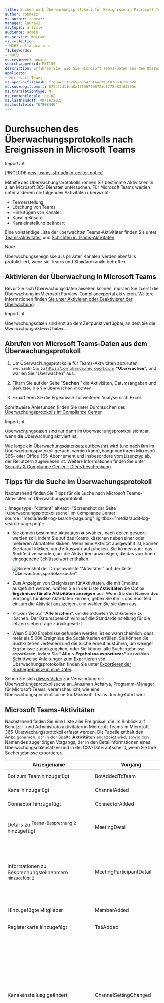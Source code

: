 ```yaml
---
title: Suchen nach Überwachungsprotokoll für Ereignisse in Microsoft Teams
author: robmazz
ms.author: robmazz
manager: laurawi
ms.topic: article
audience: admin
ms.service: msteams
ms.collection:
- M365-collaboration
f1.keywords:
- NOCSH
ms.reviewer: anwara
search.appverid: MET150
description: Erfahren Sie, wie Sie Microsoft Teams-Daten aus dem Überwachungsprotokoll in der Microsoft Purview-Complianceportal abrufen.
appliesto:
- Microsoft Teams
ms.openlocfilehash: f7d94411132b575aa4754aae993f070a36718a2d
ms.sourcegitcommit: 6754f2d11da0afff067f0872acf778a83fd1595e
ms.translationtype: MT
ms.contentlocale: de-DE
ms.lasthandoff: 09/19/2022
ms.locfileid: "67808446"
---
```

# <a name="search-the-audit-log-for-events-in-microsoft-teams"></a>Durchsuchen des Überwachungsprotokolls nach Ereignissen in Microsoft Teams

> [!IMPORTANT]
> [!INCLUDE [new-teams-sfb-admin-center-notice](includes/new-teams-sfb-admin-center-notice.md)]

Mithilfe des Überwachungsprotokolls können Sie bestimmte Aktivitäten in allen Microsoft 365-Diensten untersuchen. Für Microsoft Teams werden unter anderem die folgenden Aktivitäten überwacht:

- Teamerstellung
- Löschung von Teams
- Hinzufügen von Kanälen
- Kanal gelöscht
- Kanaleinstellung geändert

Eine vollständige Liste der überwachten Teams-Aktivitäten finden Sie unter [Teams-Aktivitäten](#teams-activities) und [Schichten in Teams-Aktivitäten](#shifts-in-teams-activities).

> [!NOTE]
> Überwachungsereignisse aus privaten Kanälen werden ebenfalls protokolliert, wenn sie Teams und Standardkanäle betreffen.

## <a name="turn-on-auditing-in-teams"></a>Aktivieren der Überwachung in Microsoft Teams

Bevor Sie sich Überwachungsdaten ansehen können, müssen Sie zuerst die Überwachung im Microsoft Purview-Complianceportal aktivieren. Weitere Informationen finden [Sie unter Aktivieren oder Deaktivieren der Überwachung](/microsoft-365/compliance/turn-audit-log-search-on-or-off).

> [!IMPORTANT]
> Überwachungsdaten sind erst ab dem Zeitpunkt verfügbar, an dem Sie die Überwachung aktiviert haben.

## <a name="retrieve-teams-data-from-the-audit-log"></a>Abrufen von Microsoft Teams-Daten aus dem Überwachungsprotokoll

1. Um Überwachungsprotokolle für Teams-Aktivitäten abzurufen, wechseln Sie zu <https://compliance.microsoft.com> **"Überwachen**", und wählen Sie "Überwachen" aus.

2. Filtern Sie auf der Seite **"Suchen** " die Aktivitäten, Datumsangaben und Benutzer, die Sie überwachen möchten.

3. Exportieren Sie die Ergebnisse zur weiteren Analyse nach Excel.

Schrittweise Anleitungen finden [Sie unter Durchsuchen des Überwachungsprotokolls im Compliance Center](/microsoft-365/compliance/search-the-audit-log-in-security-and-compliance#search-the-audit-log).

> [!IMPORTANT]
> Überwachungsdaten sind nur dann im Überwachungsprotokoll sichtbar, wenn die Überwachung aktiviert ist.

Wie lange ein Überwachungsdatensatz aufbewahrt wird (und nach ihm im Überwachungsprotokoll gesucht werden kann), hängt von Ihrem Microsoft 365- oder Office 365-Abonnement und insbesondere vom Lizenztyp ab, der Benutzern zugewiesen ist. Weitere Informationen finden Sie unter [Security & Compliance Center – Dienstbeschreibung](/office365/servicedescriptions/office-365-platform-service-description/office-365-securitycompliance-center).

## <a name="tips-for-searching-the-audit-log"></a>Tipps für die Suche im Überwachungsprotokoll

Nachstehend finden Sie Tipps für die Suche nach Microsoft Teams-Aktivitäten im Überwachungsprotokoll.

:::image type="content" alt-text="Screenshot der Seite &quot;Überwachungsprotokollsuche&quot; im Compliance Center" source="media/audit-log-search-page.png" lightbox="media/audit-log-search-page.png":::

- Sie können bestimmte Aktivitäten auswählen, nach denen gesucht werden soll, indem Sie auf das Kontrollkästchen neben einer oder mehreren Aktivitäten klicken. Wenn eine Aktivität ausgewählt ist, können Sie darauf klicken, um die Auswahl aufzuheben. Sie können auch das Suchfeld verwenden, um die Aktivitäten anzuzeigen, die das von Ihnen eingegebene Schlüsselwort enthalten.

  ![Screenshot der Dropdownliste "Aktivitäten" auf der Seite "Überwachungsprotokollsuche"](media/audit-log-search.png)

- Zum Anzeigen von Ereignissen für Aktivitäten, die mit Cmdlets ausgeführt werden, wählen Sie in der Liste **Aktivitäten** die Option **Ergebnisse für alle Aktivitäten anzeigen** aus. Wenn Sie den Namen des Vorgangs für diese Aktivitäten kennen, geben Sie ihn in das Suchfeld ein, um die Aktivität anzuzeigen, und wählen Sie sie dann aus.

- Klicken Sie auf **"Alle löschen**", um die aktuellen Suchkriterien zu löschen. Der Datumsbereich wird auf die Standardeinstellung für die letzten sieben Tage zurückgesetzt.

- Wenn 5.000 Ergebnisse gefunden werden, ist es wahrscheinlich, dass mehr als 5.000 Ereignisse die Suchkriterien erfüllen. Sie können die Suchkriterien verfeinern und die Suche erneut ausführen, um weniger Ergebnisse zurückzugeben, oder Sie können alle Suchergebnisse exportieren, indem Sie " **Alle** > **Ergebnisse exportieren"** auswählen. Schrittweise Anleitungen zum Exportieren von Überwachungsprotokollen finden Sie unter [Exportieren der Suchergebnisse in eine Datei](/microsoft-365/compliance/search-the-audit-log-in-security-and-compliance#step-3-export-the-search-results-to-a-file).

Sehen Sie sich [dieses Video](https://www.youtube.com/embed/UBxaRySAxyE) zur Verwendung der Überwachungsprotokollsuche an. Ansuman Acharya, Programm-Manager für Microsoft Teams, veranschaulicht, wie eine Überwachungsprotokollsuche für Microsoft Teams durchgeführt wird.

## <a name="teams-activities"></a>Microsoft Teams-Aktivitäten

Nachstehend finden Sie eine Liste aller Ereignisse, die im Hinblick auf Benutzer- und Administratoraktivitäten in Microsoft Teams im Microsoft 365-Überwachungsprotokoll erfasst werden. Die Tabelle enthält den Anzeigenamen, der in der Spalte **Aktivitäten** angezeigt wird, sowie den Namen des zugehörigen Vorgangs, der in den Detailinformationen eines Überwachungsdatensatzes und in der CSV-Datei aufscheint, wenn Sie Ihre Suchergebnisse exportieren.

|Anzeigename|Vorgang|Beschreibung|
|---|---|---|
|Bot zum Team hinzugefügt|BotAddedToTeam|Ein Benutzer fügt einem Team einen Bot hinzu.|
|Kanal hinzugefügt|ChannelAdded|Ein Benutzer fügt einem Team einen Kanal hinzu.|
|Connector hinzugefügt|ConnectorAdded|Ein Benutzer fügt einen Connector zu einem Kanal hinzu.|
|Details zu <sup>Teams-Besprechung 2</sup> hinzugefügt|MeetingDetail|Teams hat Informationen zu einer Besprechung hinzugefügt, einschließlich der Startzeit, der Endzeit und der URL für die Teilnahme an der Besprechung.|
|Informationen zu Besprechungsteilnehmern <sup>hinzugefügt 2</sup>|MeetingParticipantDetail|Teams hat Informationen zu den Teilnehmern einer Besprechung hinzugefügt, einschließlich der Benutzer-ID jedes Teilnehmers, der Zeit, zu der ein Teilnehmer der Besprechung beigetreten ist, und der Zeit, zu der ein Teilnehmer die Besprechung verlassen hat.|
|Hinzugefügte Mitglieder|MemberAdded|Ein Teambesitzer fügt Mitglieder zu einem Team-, Kanal- oder Gruppenchat hinzu.|
|Registerkarte hinzugefügt|TabAdded|Ein Benutzer fügt einem Kanal eine Registerkarte hinzu.|
|Kanaleinstellung geändert|ChannelSettingChanged|Der Vorgang "ChannelSettingChanged" wird protokolliert, wenn die folgenden Aktivitäten von einem Teammitglied ausgeführt werden. Für jede dieser Aktivitäten wird in den Suchergebnissen für das Überwachungsprotokoll in der Spalte **Element** eine Beschreibung der geänderten Einstellung (in Klammern gesetzt) angezeigt. <ul><li>Ändert den Namen eines Teamkanals (**Kanalname**).</li><li>Ändert die Beschreibung eines Teamkanals (**Kanalbeschreibung**).</li> </ul>|
|Organisationseinstellung geändert|TeamsTenantSettingChanged|Der Vorgang "TeamsTenantSettingChanged" wird protokolliert, wenn die folgenden Aktivitäten von einem globalen Administrator im Microsoft 365 Admin Center ausgeführt werden. Diese Aktivitäten wirken sich organisationsweit auf Microsoft Teams-Einstellungen aus. Weitere Informationen finden Sie unter [Verwalten von Microsoft Teams-Einstellungen in Ihrer Organisation](enable-features-office-365.md). <br>Für jede dieser Aktivitäten wird in den Suchergebnissen für das Überwachungsprotokoll in der Spalte **Element** eine Beschreibung der geänderten Einstellung (in Klammern gesetzt) angezeigt.<ul><li>Aktiviert bzw. deaktiviert Microsoft Teams für die Organisation (**Microsoft Teams**).</li><li>Aktiviert bzw. deaktiviert die Interoperabilität zwischen Microsoft Teams und Skype for Business für die Organisation (**Skype for Business-Interoperabilität**).</li><li>Aktiviert oder deaktiviert die Organigrammansicht in Microsoft Teams-Clients (**Organigrammansicht**).</li><li>Aktiviert oder deaktiviert die Möglichkeit für Teammitglieder, private Besprechungen zu planen (**Private Besprechung planen**).</li><li>Aktiviert oder deaktiviert die Möglichkeit für Teammitglieder, Kanalbesprechungen zu planen (**Kanalbesprechung planen**).</li><li>Aktiviert oder deaktiviert Videoanrufe in Microsoft Teams-Besprechungen (**Video für Skype-Besprechungen**).</li><li>Aktiviert oder deaktiviert die Bildschirmfreigabe in Microsoft Teams-Meetups für die Organisation (**Bildschirmfreigabe für Skype-Besprechungen**).</li><li>Aktiviert oder deaktiviert die Möglichkeit, animierte Bilder (so genannte Giphys) zu Microsoft Teams-Unterhaltungen hinzuzufügen (**Animierte Bilder**).</li><li>Ändert die Inhaltsbewertungseinstellung für die Organisation (**Inhaltsbewertung**). Die Inhaltsbewertung beschränkt, welche Arten animierter Bilder in Unterhaltungen angezeigt werden können.</li><li>Aktiviert oder deaktiviert die Möglichkeit für Teammitglieder, anpassbare Bilder (so genannte benutzerdefinierte Memes) aus dem Internet in Teamunterhaltungen hinzuzufügen (**Anpassbare Bilder aus dem Internet**).</li><li>Aktiviert oder deaktiviert die Möglichkeit für Teammitglieder, bearbeitbare Bilder (so genannte Aufkleber) zu Teamunterhaltungen hinzuzufügen (**Bearbeitbare Bilder**).</li><li>Aktiviert oder deaktiviert die Möglichkeit für Teammitglieder, Bots in Microsoft Teams-Chats und -Kanälen zu verwenden (**Organisationsweite Bots**).</li><li>Aktiviert bestimmte Bots für Microsoft Teams. Davon ausgenommen ist der Microsoft Teams-Hilfebot „T-Bot“, der verfügbar ist, wenn Bots für die Organisation aktiviert sind (**Einzelne Bots**).</li><li>Aktiviert oder deaktiviert die Möglichkeit für Teammitglieder, Erweiterungen oder Registerkarten hinzuzufügen (**Erweiterungen oder Registerkarten**).</li><li>Aktiviert oder deaktiviert das Querladen proprietärer Bots für Microsoft Teams (**Querladen von Bots**).</li><li>Aktiviert oder deaktiviert die Möglichkeit für Benutzer, E-Mail-Nachrichten an einen Microsoft Teams-Kanal zu senden (**Kanal-E-Mail**).</li></ul>|
|Hat die Rolle von Mitgliedern im Team geändert|MemberRoleChanged|Ein Teambesitzer ändert die Rolle von Mitgliedern in einem Team. Die folgenden Werte geben den Rollentyp an, der dem Benutzer zugewiesen wurde. <br><br>**1**: Gibt die Mitgliedsrolle an.<br>**2**: Gibt die Besitzerrolle an.<br>**3**: Gibt die Gastrolle an.<br><br>Die Eigenschaft „Mitglied“ umfasst auch den Namen Ihrer Organisation und die E-Mail-Adresse des Mitglieds.|
|Teameinstellung geändert|TeamSettingChanged|Der Vorgang "TeamSettingChanged" wird protokolliert, wenn die folgenden Aktivitäten von einem Teambesitzer ausgeführt werden. Für jede dieser Aktivitäten wird in den Suchergebnissen für das Überwachungsprotokoll in der Spalte **Element** eine Beschreibung der geänderten Einstellung (in Klammern gesetzt) angezeigt.<ul><li>Ändert die Art des Zugriffs für ein Team. Teams können als „Privat“ oder „Öffentlich" festgelegt werden (**Art des Teamzugriffs**). Wenn ein Team privat ist (Standardeinstellung), können Benutzer nur nach Einladung darauf zugreifen. Wenn ein Team öffentlich ist, kann es von allen Benutzern gefunden werden.</li><li>Ändert die Informationsklassifizierung eines Teams (**Teamklassifizierung**). Teamdaten können beispielsweise als mit hohen, mittleren oder niedrigen geschäftlichen Auswirkungen klassifiziert werden.</li><li>Ändert den Namen eines Teams (**Teamname**).</li><li>Ändert die Beschreibung eines Teams (**Teambeschreibung**).</li><li>Es wurden Änderungen an den Teameinstellungen vorgenommen. Ein Teambesitzer kann auf diese Einstellungen zugreifen, indem er mit der rechten Maustaste auf ein Team klickt, anschließend auf **Team verwalten** klickt und dann die Registerkarte **Einstellungen** auswählt. Für solche Aktivitäten wird in den Suchergebnissen für das Überwachungsprotokoll in der Spalte **Element** der Name der geänderten Einstellung angezeigt.</li></ul>|
|Erstellt einen Chat <sup>1, </sup> <sup>2</sup>|ChatCreated|Ein Teams-Chat wurde erstellt.|
|Team erstellt|TeamCreated|Ein Benutzer erstellt ein Team.|
|Eine Nachricht gelöscht|MessageDeleted|Eine Nachricht in einem Chat oder Kanal wurde gelöscht.|
|Alle Organisations-Apps gelöscht|DeletedAllOrganizationApps|Alle Organisations-Apps wurden aus dem Katalog gelöscht.|
|App gelöscht|AppDeletedFromCatalog|Eine App wurde aus dem Katalog gelöscht.|
|Kanal gelöscht|ChannelDeleted|Ein Benutzer löscht einen Kanal aus einem Team.|
|Team gelöscht|TeamDeleted|Ein Teambesitzer löscht ein Team.|
|Eine Nachricht mit einem URL-Link in Teams bearbeitet|MessageEditedHasLink|Ein Benutzer bearbeitet eine Nachricht und fügt in Teams einen URL-Link hinzu.|
|Exportierte Nachrichten <sup>1, </sup> <sup>2</sup>|MessagesExported|Chat- oder Kanalnachrichten wurden exportiert.|
|Fehler beim Überprüfen der Einladung zum freigegebenen Kanal<sup>3</sup>|FailedValidation|Ein Benutzer antwortet auf eine Einladung an einen freigegebenen Kanal, die Überprüfung der Einladung ist jedoch fehlgeschlagen.|
|Abgerufener Chat <sup>1, </sup> <sup>2</sup>|ChatRetrieved|Ein Microsoft Teams-Chat wurde abgerufen.|
|Alle gehosteten Inhalte einer Nachricht<sup>abgerufen 1, </sup> <sup>2</sup>|MessageHostedContentsListed|Alle gehosteten Inhalte in einer Nachricht, z. B. Bilder oder Codeausschnitte, wurden abgerufen.|
|App installiert|AppInstalled|Eine App wurde installiert.|
|Aktion auf Karte ausgeführt|PerformedCardAction|Ein Benutzer hat in einem Chat eine Aktion auf einer adaptiven Karte ausgeführt. Adaptive Karten werden in der Regel von Bots verwendet, um die Anzeige umfassender Informationen und die Interaktion in Chats zu ermöglichen. <br/><br/>**Hinweis:** Nur Inline-Eingabeaktionen auf einer adaptiven Karte innerhalb eines Chats sind im Überwachungsprotokoll verfügbar. Beispielsweise wenn ein Benutzer eine Antwort zu einer Umfrage in einer Kanalunterhaltung über eine adaptive Karte übermittelt, die von einem Umfrage-Bot generiert wurde. Benutzeraktionen wie "Ergebnis anzeigen", wodurch ein Dialogfeld geöffnet wird, oder Benutzeraktionen in Dialogfeldern sind im Überwachungsprotokoll nicht verfügbar.|
|Eine neue Nachricht <sup>gepostet 1, </sup> <sup>2</sup>|MessageSent|Eine neue Nachricht wurde in einem Chat oder Kanal gepostet.|
|App veröffentlicht|AppPublishedToCatalog|Dem Katalog wurde eine App hinzugefügt.|
|Lesen einer Nachricht <sup>1, </sup> <sup>2</sup>|MessageRead|Eine Nachricht eines Chats oder Kanals wurde abgerufen.|
|Lesen des gehosteten Inhalts einer Nachricht <sup>1, </sup> <sup>2</sup>|MessageHostedContentRead|Gehosteter Inhalt in einer Nachricht, z. B. ein Bild oder ein Codeausschnitt, wurde abgerufen.|
|Bot aus Team entfernt|BotRemovedFromTeam|Ein Benutzer entfernt einen Bot aus einem Team.|
|Connector entfernt|ConnectorRemoved|Ein Benutzer entfernt einen Connector aus einem Kanal.|
|Mitglieder entfernt|MemberRemoved|Ein Teambesitzer entfernt Mitglieder aus einem Team-, Kanal- oder Gruppenchat.|
|Freigabe von Teamkanal<sup>3</sup> entfernt|TerminatedSharing|Ein Team- oder Kanalbesitzer hat die Freigabe für einen freigegebenen Kanal deaktiviert.|
|Freigabe von Teamkanal<sup>3</sup> wiederhergestellt|SharingRestored|Ein Team- oder Kanalbesitzer aktivierte die Freigabe für einen freigegebenen Kanal erneut.|
|Registerkarte entfernt|TabRemoved|Ein Benutzer entfernt eine Registerkarte aus einem Kanal.|
|Auf Einladung für freigegebenen Kanal<sup>geantwortet 3</sup>|InviteeResponded|Ein Benutzer hat auf eine Einladung für einen freigegebenen Kanal geantwortet.|
|Auf eingeladene Antwort auf freigegebenen Kanal<sup>geantwortet 3</sup>|ChannelOwnerResponded|Ein Kanalbesitzer hat auf eine Antwort eines Benutzers geantwortet, der auf eine Einladung zu einem freigegebenen Kanal geantwortet hat.|
|Abgerufene Nachrichten <sup>1, </sup> <sup>2</sup>|MessagesListed|Nachrichten aus einem Chat oder Kanal wurden abgerufen.|
|Eine Nachricht mit einem URL-Link in Teams gesendet|MessageCreatedHasLink|Ein Benutzer sendet eine Nachricht mit einem URL-Link in Teams.|
|Änderungsbenachrichtigung für die Nachrichtenerstellung <sup>gesendet 1, </sup> <sup>2</sup>|MessageCreatedNotification|Eine Änderungsbenachrichtigung wurde gesendet, um eine abonnierte Listeneranwendung über eine neue Nachricht zu benachrichtigen.|
|Änderungsbenachrichtigung zum Löschen von Nachrichten <sup>gesendet 1, </sup> <sup>2</sup>|MessageDeletedNotification|Eine Änderungsbenachrichtigung wurde gesendet, um eine abonnierte Listeneranwendung über eine gelöschte Nachricht zu benachrichtigen.|
|Änderungsbenachrichtigung für Nachrichtenupdate <sup>1, </sup> <sup>2</sup> gesendet|MessageUpdatedNotification|Eine Änderungsbenachrichtigung wurde gesendet, um eine abonnierte Listeneranwendung über eine aktualisierte Nachricht zu benachrichtigen.|
|Einladung für freigegebenen Kanal<sup>gesendet 3</sup>|InviteSent|Ein Kanalbesitzer oder -mitglied sendet eine Einladung an einen freigegebenen Kanal. Einladungen zu freigegebenen Kanälen können an Personen außerhalb Ihrer Organisation gesendet werden, wenn die Kanalrichtlinie so konfiguriert ist, dass der Kanal für externe Benutzer freigegeben wird.|
|Abonnierte <sup>Nachrichtenänderungsbenachrichtigungen 1, </sup> <sup>2</sup>|SubscribedToMessages|Ein Abonnement wurde von einer Listeneranwendung erstellt, um Änderungsbenachrichtigungen für Nachrichten zu erhalten.|
|App deinstalliert|AppUninstalled|Eine App wurde deinstalliert.|
|App aktualisiert|AppUpdatedInCatalog|Eine App wurde im Katalog aktualisiert.|
|Chat <sup>1, </sup> <sup>2 aktualisiert</sup>|ChatUpdated|Ein Teams-Chat wurde aktualisiert.|
|Nachricht <sup>1, </sup> <sup>2 aktualisiert</sup>|MessageUpdated|Eine Nachricht eines Chats oder Kanals wurde aktualisiert.|
|Connector aktualisiert|ConnectorUpdated|Ein Benutzer hat in einem Kanal einen Connector geändert.|
|Registerkarte aktualisiert|TabUpdated|Ein Benutzer hat in einem Kanal eine Registerkarte geändert.|
|App-Upgrade|AppUpgraded|Für eine App wurde ein Upgrade auf die neueste Version im Katalog durchgeführt.|
|Benutzer bei Teams angemeldet|TeamsSessionStarted|Ein Benutzer meldet sich bei einem Microsoft Teams-Client an. Dieses Ereignis erfasst keine Tokenaktualisierungsaktivitäten.|

> [!NOTE]
> <sup>1</sup> Ein Überwachungsdatensatz für dieses Ereignis wird nur protokolliert, wenn der Vorgang durch Aufrufen einer Microsoft Graph-API ausgeführt wird. Wenn der Vorgang im Teams-Client ausgeführt wird, wird kein Überwachungsdatensatz protokolliert.<br/><sup>2</sup> Dieses Ereignis ist nur in Audit (Premium) verfügbar. Dies bedeutet, dass Benutzern die entsprechende Lizenz zugewiesen werden muss, bevor diese Ereignisse im Überwachungsprotokoll protokolliert werden. Weitere Informationen zu Aktivitäten, die nur in Audit (Premium) verfügbar sind, finden Sie [unter Audit (Premium) in Microsoft Purview](/microsoft-365/compliance/advanced-audit#advanced-audit-events). Informationen zu Den Lizenzanforderungen für Die Überwachung (Premium) finden Sie [unter Überwachungslösungen in Microsoft 365](/microsoft-365/compliance/auditing-solutions-overview#licensing-requirements). <br/> <sup>3</sup> Dieses Ereignis befindet sich in der öffentlichen Vorschau.

## <a name="shifts-in-teams-activities"></a>"Schichten"-Aktivitäten in Microsoft Teams

**(in der Vorschau)**

Wenn Ihre Organisation die App "Schichten" in Microsoft Teams verwendet, können Sie das Überwachungsprotokoll nach Aktivitäten im Zusammenhang mit der "Schichten"-App durchsuchen. Nachstehend finden Sie eine Liste aller Ereignisse, die im Zusammenhang mit "Schichten"-Aktivitäten in Microsoft Teams im Microsoft 365-Überwachungsprotokoll erfasst werden.

|Anzeigename|Vorgang|Beschreibung|
|---|---|---|
|Terminplanungsgruppe hinzugefügt|ScheduleGroupAdded|Ein Benutzer fügt dem Terminplan eine neue Terminplanungsgruppe hinzu.|
|Terminplanungsgruppe bearbeitet|ScheduleGroupEdited|Ein Benutzer hat eine Terminplanungsgruppe bearbeitet.|
|Terminplanungsgruppe gelöscht|ScheduleGroupDeleted|Ein Benutzer hat eine Terminplanungsgruppe aus dem Terminplan gelöscht.|
|Zeitplan zurückgezogen|ScheduleWithdrawn|Ein Benutzer hat einen veröffentlichten Zeitplan zurückgezogen.|
|Schicht hinzugefügt|ShiftAdded|Ein Benutzer hat eine Schicht hinzugefügt.|
|Schicht bearbeitet|ShiftEdited|Ein Benutzer hat eine Schicht bearbeitet.|
|Schicht gelöscht|ShiftDeleted|Ein Benutzer hat eine Schicht gelöscht.|
|Arbeitsfreie Zeit hinzugefügt|TimeOffAdded|Ein Benutzer hat im Terminplan arbeitsfreie Zeit hinzugefügt.|
|Arbeitsfreie Zeit bearbeitet|TimeOffEdited|Ein Benutzer hat arbeitsfreie Zeit bearbeitet.|
|Arbeitsfreie Zeit gelöscht|TimeOffDeleted|Ein Benutzer hat arbeitsfreie Zeit gelöscht.|
|Offene Schicht hinzugefügt|OpenShiftAdded|Ein Benutzer hat einer Terminplanungsgruppe eine offene Schicht hinzugefügt.|
|Offene Schicht bearbeitet|OpenShiftEdited|Ein Benutzer hat eine offene Schicht in einer Terminplanungsgruppe bearbeitet.|
|Offene Schicht gelöscht|OpenShiftDeleted|Ein Benutzer hat eine offene Schicht aus einer Terminplanungsgruppe gelöscht.|
|Zeitplan freigegeben|ScheduleShared|Ein Benutzer hat einen Teamzeitplan für einen Datumsbereich freigegeben.|
|Mit Stechuhr eingestempelt|ClockedIn|Ein Benutzer stempelt über die Stechuhr ein.|
|Mit Stechuhr ausgestempelt|ClockedOut|Ein Benutzer stempelt über die Stechuhr aus.|
|Mit Stechuhr Pause begonnen|BreakStarted|Ein Benutzer beginnt während einer aktiven Stechuhrsitzung eine Pause.|
|Mit Stechuhr Pause beendet|BreakEnded|Ein Benutzer beendet eine Pause während einer aktiven Zeituhrsitzung.|
|Stechuhreintrag hinzugefügt|TimeClockEntryAdded|Ein Benutzer fügt in der Arbeitszeittabelle manuell einen neuen Stechuhreintrag hinzu.|
|Stechuhreintrag bearbeitet|TimeClockEntryEdited|Ein Benutzer hat einen Stechuhreintrag in der Arbeitszeittabelle bearbeitet.|
|Stechuhreintrag gelöscht|TimeClockEntryDeleted|Ein Benutzer hat einen Stechuhreintrag in der Arbeitszeittabelle gelöscht.|
|Schichtanfrage hinzugefügt|RequestAdded|Ein Benutzer hat eine Schichtanfrage hinzugefügt.|
|Auf Schichtanfrage geantwortet|RequestRespondedTo|Ein Benutzer hat auf eine Schichtanfrage geantwortet.|
|Schichtanfrage storniert|RequestCancelled|Ein Benutzer hat eine Schichtanfrage storniert.|
|Zeitplaneinstellung geändert|ScheduleSettingChanged|Ein Benutzer hat eine Einstellung in den "Schichten"-Einstellungen geändert.|
|Mitarbeiterintegration hinzugefügt|WorkforceIntegrationAdded|Die "Schichten"-App wird in ein Drittanbietersystem eingebunden.|
|"Außerhalb der Schicht"-Nachricht angenommen|OffShiftDialogAccepted|Ein Benutzer nimmt die "Außerhalb der Schicht"-Nachricht an, um außerhalb von Schichtzeiten auf Microsoft Teams zuzugreifen.|

## <a name="office-365-management-activity-api"></a>Office 365-Verwaltungsaktivitäten-API

Sie können die Office 365-Verwaltungsaktivitäten-API verwenden, um Informationen zu Microsoft Teams-Ereignissen abzurufen. Weitere Informationen zum Verwaltungsaktivitäten-API-Schema für Microsoft Teams finden Sie unter [Microsoft Teams-Schema-](/office/office-365-management-api/office-365-management-activity-api-schema#microsoft-teams-schema).

## <a name="attribution-in-teams-audit-logs"></a>Zuordnungen in Microsoft Teams-Überwachungsprotokollen

Mitgliedschaftsänderungen in Microsoft Teams (z. B. hinzugefügte oder gelöschte Benutzer), im Microsoft 365-Administratorportal oder der Microsoft 365 Groups Graph-API werden in Microsoft Teams-Überwachungsnachrichten und im Kanal "Allgemein" einem bestehenden Besitzer des Teams und nicht dem eigentlichen Ausführenden der Aktion zugeordnet. Informationen zu diesen Szenarien finden Sie in Azure AD oder [Microsoft 365-Gruppenüberwachungsprotokollen](/microsoft-365/compliance/search-the-audit-log-in-security-and-compliance).

## <a name="use-defender-for-cloud-apps-to-set-activity-policies"></a>Verwenden von Defender für Cloud-Apps zum Festlegen von Aktivitätsrichtlinien

[Mithilfe Microsoft Defender for Cloud Apps](/cloud-app-security/what-is-cloud-app-security) Integration können Sie [Aktivitätsrichtlinien](/cloud-app-security/user-activity-policies) festlegen, um eine Vielzahl automatisierter Prozesse mithilfe der APIs des App-Anbieters zu erzwingen. Mit diesen Richtlinien können Sie bestimmte Aktivitäten überwachen, die von verschiedenen Benutzern ausgeführt werden, oder das unerwartet häufige Auftreten einer bestimmten Aktivitätsart untersuchen.

Nachdem Sie eine Aktivitätserkennungsrichtlinie festgelegt haben, beginnt diese mit dem Generieren von Warnungen. Warnungen werden nur zu Aktivitäten generiert, die nach dem Erstellen der Richtlinie auftreten. Hier sind einige Beispielszenarien für die Verwendung von Aktivitätsrichtlinien in Defender für Cloud-Apps zum Überwachen von Teams-Aktivitäten.

### <a name="external-user-scenario"></a>Szenario "Externer Benutzer"

Ein Szenario, das Sie aus geschäftlicher Sicht vielleicht im Auge behalten möchten, ist das Hinzufügen externer Benutzer zu Ihrer Microsoft Teams-Umgebung. Wenn externe Benutzer aktiviert sind, empfiehlt es sich, ihre Anwesenheit zu überwachen.  Sie können [Defender für Cloud-Apps](/cloud-app-security/what-is-cloud-app-security) verwenden, um potenzielle Bedrohungen zu identifizieren.

:::image type="content" alt-text="Richtlinie zum Überwachen des Hinzufügens externer Benutzer." source="media/TeamsExternalUserAddPolicy.png" lightbox="media/TeamsExternalUserAddPolicy.png":::

Wie im Screenshot dieser Richtlinie zum Überwachen des Hinzufügens externer Benutzer zu sehen ist, haben Sie die Möglichkeit, die Richtlinie zu benennen, den Schweregrad entsprechend den Anforderungen Ihres Unternehmens festzulegen, es (in diesem Fall) als eine einzelne Aktivität festzulegen und dann die Parameter anzugeben, die speziell das Hinzufügen von nicht internen Benutzern überwachen und diese Aktivität auf Microsoft Teams beschränken werden.

Die Ergebnisse dieser Richtlinie können im Aktivitätsprotokoll angezeigt werden:

:::image type="content" alt-text="Ereignisse, die von der Richtlinie für externe Benutzer ausgelöst werden." source="media/TeamsExternalUserList.png" lightbox="media/TeamsExternalUserList.png":::

Hier können Sie Übereinstimmungen mit der von Ihnen festgelegten Richtlinie überprüfen und bei Bedarf Anpassungen vornehmen oder die Ergebnisse exportieren, um sie an anderer Stelle zu verwenden.

### <a name="mass-delete-scenario"></a>Szenario "Massenlöschung"

Wie weiter oben erwähnt, können Sie Löschszenarien überwachen. Es ist möglich, eine Richtlinie zu erstellen, die das Massenlöschen von Microsoft Teams-Sites überwacht. In diesem Beispiel ist eine warnungsbasierte Richtlinie so eingerichtet, dass Massenlöschungen von Teams in einem Zeitraum von 30 Minuten erkannt werden.

:::image type="content" alt-text="Richtlinie, die das Einrichten einer Richtlinie für die Erkennung von Massenlöschungen von Teams zeigt." source="media/TeamsMassDeletePolicy.png" lightbox="media/TeamsMassDeletePolicy.png":::

Wie im Screenshot zu sehen ist, können Sie viele verschiedene Parameter für diese Richtlinie festlegen, um Löschungen in Microsoft Teams zu überwachen, einschließlich Schweregrad, einzelner oder wiederholter Aktion sowie Parameter, die dies auf Microsoft Teams und Sitelöschungen beschränken. Dies kann unabhängig von einer Vorlage erfolgen, Sie können aber auch eine Vorlage verwenden, auf der diese Richtlinie basieren soll, je nach den Anforderungen Ihres Unternehmens.

Nach der Einrichtung einer für Ihr Unternehmen passenden Richtlinie können Sie die Ergebnisse zu ausgelösten Ereignissen im Aktivitätsprotokoll überprüfen:

:::image type="content" alt-text="Screenshotereignisse, die durch Massenlöschungen ausgelöst werden." source="media/TeamsMassDeleteList.png" lightbox="media/TeamsMassDeleteList.png":::

Sie können anhand der von Ihnen festgelegten Richtlinie filtern, um die Ergebnisse der Richtlinie zu sehen. Wenn Sie mit den Ergebnissen im Aktivitätsprotokoll nicht zufrieden sind (vielleicht sehen Sie eine Menge Ergebnisse, oder gar nichts), kann dies Ihnen dabei helfen, die Abfrage zu verfeinern, damit sie für Ihre Zwecke relevanter wird.

### <a name="alert-and-governance-scenario"></a>Szenario "Warnungen und Governance"

Sie können Warnungen und das Senden von E-Mails an Administratoren und andere Benutzer einrichten, wenn eine Aktivitätsrichtlinie ausgelöst wird. Sie können automatisierte Governanceaktionen festlegen, z. B. das vorübergehende Sperren eines Benutzers oder das automatisierte Auffordern zur erneuten Anmeldung für einen Benutzer. Dieses Beispiel zeigt, wie ein Benutzerkonto vorübergehend gesperrt werden kann, wenn eine Aktivitätsrichtlinie ausgelöst und ermittelt wird, dass ein Benutzer zwei oder mehr Teams in 30 Minuten gelöscht hat.

![Screenshot von Warnungen und Governanceaktionen für eine Aktivitätsrichtlinie.](media/audit-log-governance.png)

## <a name="use-defender-for-cloud-apps-to-set-anomaly-detection-policies"></a>Verwenden von Defender für Cloud-Apps zum Festlegen von Anomalieerkennungsrichtlinien

[Anomalieerkennungsrichtlinien](/cloud-app-security/anomaly-detection-policy) in Defender für Cloud-Apps bieten sofort vordefinierte Benutzer- und Entitätsverhaltensanalysen (UEBA) und Machine Learning (ML), sodass Sie sofort eine erweiterte Bedrohungserkennung in Ihrer Cloudumgebung ausführen können. Da sie automatisch aktiviert werden, bieten die neuen Anomalieerkennungsrichtlinien sofortige Ergebnisse durch sofortige Erkennung, indem sie zahlreiche Verhaltensanomalien bei allen Benutzer sowie den mit Ihrem Netzwerk verbundenen Computern und Geräten berücksichtigen. Darüber hinaus machen die neuen Richtlinien mehr Daten aus dem Erkennungsmodul von Defender für Cloud-Apps verfügbar, damit Sie den Untersuchungsprozess beschleunigen und fortlaufende Bedrohungen eindämmen können.

Wir arbeiten an der Einbindung von Microsoft Teams-Ereignissen in Anomalieerkennungsrichtlinien. Derzeit können Sie Anomalieerkennungsrichtlinien für andere Office-Produkte einrichten und Maßnahmen für Benutzer festlegen, die diesen Richtlinien übereinstimmen.

## <a name="related-topics"></a>Verwandte Themen

- [Durchsuchen des Überwachungsprotokolls im Microsoft Purview-Complianceportal](/microsoft-365/compliance/search-the-audit-log-in-security-and-compliance)
